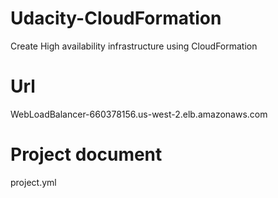 # Udacity-CloudFormation
Create High availability infrastructure using CloudFormation

# Url
WebLoadBalancer-660378156.us-west-2.elb.amazonaws.com

# Project document
project.yml

